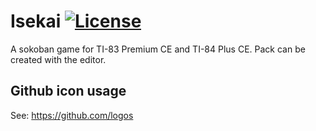 # Isekai [![License](https://img.shields.io/badge/license-MIT-red)](LICENSE)

A sokoban game for TI-83 Premium CE and TI-84 Plus CE.
Pack can be created with the editor.

## Github icon usage

See: https://github.com/logos